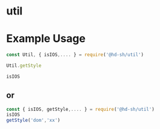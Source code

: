# util

# Example Usage

```javascript
const Util, { isIOS,.... } = require('@hd-sh/util')

Util.getStyle

isIOS

```

## or

```javascript
const { isIOS, getStyle,.... } = require('@hd-sh/util')
isIOS
getStyle('dom','xx')

```
